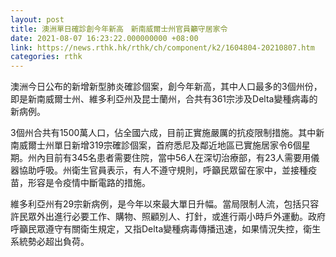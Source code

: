```yaml
---
layout: post
title: 澳洲單日確診創今年新高　新南威爾士州官員籲守居家令
date: 2021-08-07 16:23:22.000000000 +08:00
link: https://news.rthk.hk/rthk/ch/component/k2/1604804-20210807.htm
categories: rthk
---
```


澳洲今日公布的新增新型肺炎確診個案，創今年新高，其中人口最多的3個州份，即是新南威爾士州、維多利亞州及昆士蘭州，合共有361宗涉及Delta變種病毒的新病例。

3個州合共有1500萬人口，佔全國六成，目前正實施嚴厲的抗疫限制措施。其中新南威爾士州單日新增319宗確診個案，首府悉尼及鄰近地區已實施居家令6個星期。州內目前有345名患者需要住院，當中56人在深切治療部，有23人需要用儀器協助呼吸。州衛生官員表示，有人不遵守規則，呼籲民眾留在家中，並接種疫苗，形容是令疫情中斷電路的措施。

維多利亞州有29宗新病例，是今年以來最大單日升幅。當局限制人流，包括只容許民眾外出進行必要工作、購物、照顧別人、打針，或進行兩小時戶外運動。政府呼籲民眾遵守有關衛生規定，又指Delta變種病毒傳播迅速，如果情況失控，衛生系統勢必超出負荷。
